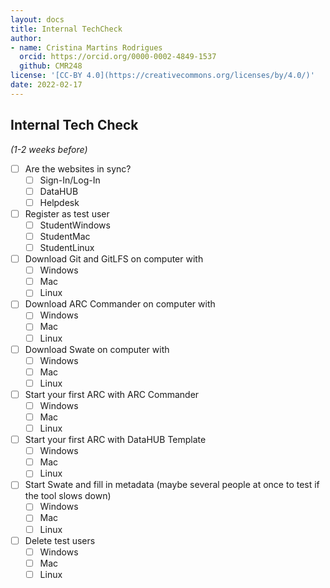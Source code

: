 ```yaml
---
layout: docs
title: Internal TechCheck
author: 
- name: Cristina Martins Rodrigues
  orcid: https://orcid.org/0000-0002-4849-1537
  github: CMR248
license: '[CC-BY 4.0](https://creativecommons.org/licenses/by/4.0/)'
date: 2022-02-17
---
```


## Internal Tech Check
*(1-2 weeks before)*

- [ ] Are the websites in sync?
    * [ ] Sign-In/Log-In
    * [ ] DataHUB
    * [ ] Helpdesk
- [ ] Register as test user
    * [ ] StudentWindows
    * [ ] StudentMac
    * [ ] StudentLinux
- [ ] Download Git and GitLFS on computer with
    * [ ] Windows
    * [ ] Mac
    * [ ] Linux
- [ ] Download ARC Commander on computer with
    * [ ] Windows
    * [ ] Mac
    * [ ] Linux
- [ ] Download Swate on computer with
    * [ ] Windows
    * [ ] Mac
    * [ ] Linux
- [ ] Start your first ARC with ARC Commander
    * [ ] Windows
    * [ ] Mac
    * [ ] Linux
- [ ] Start your first ARC with DataHUB Template
    * [ ] Windows
    * [ ] Mac
    * [ ] Linux
- [ ] Start Swate and fill in metadata (maybe several people at once to test if the tool slows down)
    * [ ] Windows
    * [ ] Mac
    * [ ] Linux
- [ ] Delete test users
    * [ ] Windows
    * [ ] Mac
    * [ ] Linux
